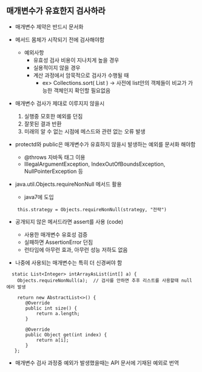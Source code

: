 ## 매개변수가 유효한지 검사하라
* 매개변수 제약은 반드시 문서화
* 메서드 몸체가 시작되기 전에 검사해야함
  - 예외사항
    - 유효성 검사 비용이 지나치게 높을 경우
    - 실용적이지 않을 경우
    - 계산 과정에서 암묵적으로 검사가 수행될 때
      - ex> Collections.sort( List )
        -> 사전에 list안의 객체들이 비교가 가능한 객체인지 확인할 필요없음
* 매개변수 검사가 제대로 이루지지 않을시
  1. 실행중 모호한 예외를 던짐
  2. 잘못된 결과 반환
  3. 미래의 알 수 없는 시점에 메스드와 관련 없는 오류 발생

* protectd와 public은 매개변수가 유효하지 않을시 발생하는 예외를 문서화 해야함
  - @throws 자바독 태그 이용
  - IllegalArgumentException, IndexOutOfBoundsException, NullPointerException 등
  
* java.util.Objects.requireNonNull 메서드 활용
  - java7에 도입
```
    this.strategy = Objects.requireNonNull(strategy, "전략")
```

* 공개되지 않은 메서드라면 assert를 사용 (code)
  - 사용한 매개변수 유효성 검증 
  - 실패하면 AssertionError 던짐
  - 런타임에 아무런 효과, 아무런 성능 저하도 없음

* 나중에 사용되는 매개변수는 특히 더 신경써야 함
```
  static List<Integer> intArrayAsList(int[] a) {
    Objects.requireNonNull(a);  // 검사를 안하면 추후 리스트를 사용할때 null 에러 발생
    
    return new AbstractList<>() {
       @Override
       public int size() {
           return a.length;
       }

       @Override
       public Object get(int index) {
           return a[i];
       }
   };
```

* 매개변수 검사 과정중 예외가 발생했을때는 API 문서에 기재된 예외로 번역